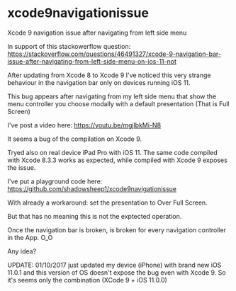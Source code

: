 # xcode9navigationissue
Xcode 9 navigation issue after navigating from left side menu

In support of this stackowerflow question: https://stackoverflow.com/questions/46491327/xcode-9-navigation-bar-issue-after-navigating-from-left-side-menu-on-ios-11-not

After updating from Xcode 8 to Xcode 9 I've noticed this very strange behaviour in the navigation bar only on devices running iOS 11.

This bug appears after navigating from my left side menu that show the menu controller you choose modally with a default presentation (That is Full Screen)

I've post a video here: https://youtu.be/mgjlbkMi-N8

It seems a bug of the compilation on Xcode 9.

Tryed also on real device iPad Pro with iOS 11. 
The same code compiled with Xcode 8.3.3 works as expected, while compiled with Xcode 9 exposes the issue.

I've put a playground code here: https://github.com/shadowsheep1/xcode9navigationissue

With already a workaround: set the presentation to Over Full Screen.

But that has no meaning this is not the exptected operation.

Once the navigation bar is broken, is broken for every navigation controller in the App. O_O

Any idea?

UPDATE: 01/10/2017 just updated my device (iPhone) with brand new iOS 11.0.1 and this version of OS doesn't expose the bug even with Xcode 9. So it's seems only the combination (XCode 9 + iOS 11.0.0)
